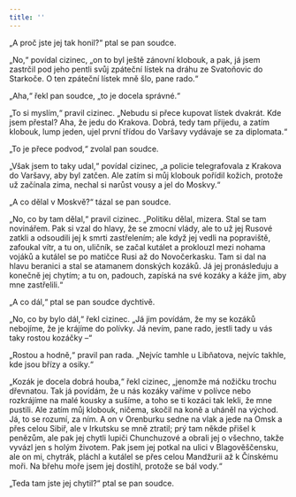 ```yaml
---
title: ''
---
```


„A proč jste jej tak honil?“ ptal se pan soudce.

„No,“ povídal cizinec, „on to byl ještě zánovní klobouk, a pak, já jsem zastrčil pod jeho pentli svůj zpáteční lístek na dráhu ze Svatoňovic do Starkoče. O ten zpáteční lístek mně šlo, pane rado.“

„Aha,“ řekl pan soudce, „to je docela správné.“

„To si myslím,“ pravil cizinec. „Nebudu si přece kupovat lístek dvakrát. Kde jsem přestal? Aha, že jedu do Krakova. Dobrá, tedy tam přijedu, a zatím klobouk, lump jeden, ujel první třídou do Varšavy vydávaje se za diplomata.“

„To je přece podvod,“ zvolal pan soudce.

„Však jsem to taky udal,“ povídal cizinec, „a policie telegrafovala z Krakova do Varšavy, aby byl zatčen. Ale zatím si můj klobouk pořídil kožich, protože už začínala zima, nechal si narůst vousy a jel do Moskvy.“

„A co dělal v Moskvě?“ tázal se pan soudce.

„No, co by tam dělal,“ pravil cizinec. „Politiku dělal, mizera. Stal se tam novinářem. Pak si vzal do hlavy, že se zmocní vlády, ale to už jej Rusové zatkli a odsoudili jej k smrti zastřelením; ale když jej vedli na popraviště, zafoukal vítr, a tu on, uličník, se začal kutálet a proklouzl mezi nohama vojáků a kutálel se po matičce Rusi až do Novočerkasku. Tam si dal na hlavu beranici a stal se atamanem donských kozáků. Já jej pronásleduju a konečně jej chytím; a tu on, padouch, zapíská na své kozáky a káže jim, aby mne zastřelili.“

„A co dál,“ ptal se pan soudce dychtivě.

„No, co by bylo dál,“ řekl cizinec. „Já jim povídám, že my se kozáků nebojíme, že je krájíme do polívky. Já nevím, pane rado, jestli tady u vás taky rostou kozáčky –“

„Rostou a hodně,“ pravil pan rada. „Nejvíc tamhle u Libňatova, nejvíc takhle, kde jsou břízy a osiky.“

„Kozák je docela dobrá houba,“ řekl cizinec, „jenomže má nožičku trochu dřevnatou. Tak já povídám, že u nás kozáky vaříme v polívce nebo rozkrájíme na malé kousky a sušíme, a toho se ti kozáci tak lekli, že mne pustili. Ale zatím můj klobouk, ničema, skočil na koně a uháněl na východ. Já, to se rozumí, za ním. A on v Orenburku sedne na vlak a jede na Omsk a přes celou Sibiř, ale v Irkutsku se mně ztratil; prý tam někde přišel k penězům, ale pak jej chytli lupiči Chunchuzové a obrali jej o všechno, takže vyvázl jen s holým životem. Pak jsem jej potkal na ulici v Blagověščensku, ale on mi, chytrák, pláchl a kutálel se přes celou Mandžurii až k Čínskému moři. Na břehu moře jsem jej dostihl, protože se bál vody.“

„Teda tam jste jej chytil?“ ptal se pan soudce.
